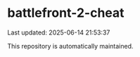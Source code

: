 # battlefront-2-cheat

Last updated: 2025-06-14 21:53:37

This repository is automatically maintained.
